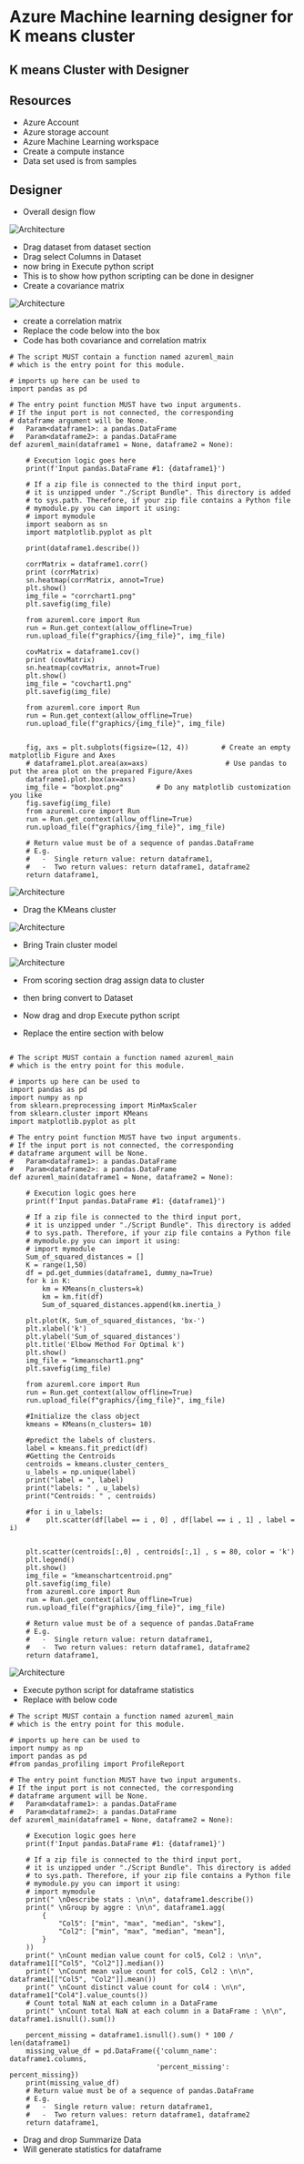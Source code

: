 # Azure Machine learning designer for K means cluster

## K means Cluster with Designer

## Resources

- Azure Account
- Azure storage account
- Azure Machine Learning workspace
- Create a compute instance
- Data set used is from samples

## Designer

- Overall design flow

![Architecture](https://github.com/balakreshnan/Samples2022/blob/main/AzureML/images/designer1.jpg "Architecture")

- Drag dataset from dataset section
- Drag select Columns in Dataset
- now bring in Execute python script
- This is to show how python scripting can be done in designer
- Create a covariance matrix

![Architecture](https://github.com/balakreshnan/Samples2022/blob/main/AzureML/images/designer3.jpg "Architecture")

- create a correlation matrix
- Replace the code below into the box
- Code has both covariance and correlation matrix

```
# The script MUST contain a function named azureml_main
# which is the entry point for this module.

# imports up here can be used to
import pandas as pd

# The entry point function MUST have two input arguments.
# If the input port is not connected, the corresponding
# dataframe argument will be None.
#   Param<dataframe1>: a pandas.DataFrame
#   Param<dataframe2>: a pandas.DataFrame
def azureml_main(dataframe1 = None, dataframe2 = None):

    # Execution logic goes here
    print(f'Input pandas.DataFrame #1: {dataframe1}')

    # If a zip file is connected to the third input port,
    # it is unzipped under "./Script Bundle". This directory is added
    # to sys.path. Therefore, if your zip file contains a Python file
    # mymodule.py you can import it using:
    # import mymodule
    import seaborn as sn
    import matplotlib.pyplot as plt

    print(dataframe1.describe())

    corrMatrix = dataframe1.corr()
    print (corrMatrix)
    sn.heatmap(corrMatrix, annot=True)
    plt.show()
    img_file = "corrchart1.png"
    plt.savefig(img_file)

    from azureml.core import Run
    run = Run.get_context(allow_offline=True)
    run.upload_file(f"graphics/{img_file}", img_file)

    covMatrix = dataframe1.cov()
    print (covMatrix)
    sn.heatmap(covMatrix, annot=True)
    plt.show()
    img_file = "covchart1.png"
    plt.savefig(img_file)

    from azureml.core import Run
    run = Run.get_context(allow_offline=True)
    run.upload_file(f"graphics/{img_file}", img_file)
    
    
    fig, axs = plt.subplots(figsize=(12, 4))        # Create an empty matplotlib Figure and Axes
    # dataframe1.plot.area(ax=axs)                   # Use pandas to put the area plot on the prepared Figure/Axes
    dataframe1.plot.box(ax=axs)  
    img_file = "boxplot.png"        # Do any matplotlib customization you like
    fig.savefig(img_file) 
    from azureml.core import Run
    run = Run.get_context(allow_offline=True)
    run.upload_file(f"graphics/{img_file}", img_file)

    # Return value must be of a sequence of pandas.DataFrame
    # E.g.
    #   -  Single return value: return dataframe1,
    #   -  Two return values: return dataframe1, dataframe2
    return dataframe1,

```

![Architecture](https://github.com/balakreshnan/Samples2022/blob/main/AzureML/images/designer2.jpg "Architecture")

- Drag the KMeans cluster

![Architecture](https://github.com/balakreshnan/Samples2022/blob/main/AzureML/images/designer5.jpg "Architecture")

- Bring Train cluster model

![Architecture](https://github.com/balakreshnan/Samples2022/blob/main/AzureML/images/designer6.jpg "Architecture")

- From scoring section drag assign data to cluster
- then bring convert to Dataset

- Now drag and drop Execute python script
- Replace the entire section with below

```

# The script MUST contain a function named azureml_main
# which is the entry point for this module.

# imports up here can be used to
import pandas as pd
import numpy as np
from sklearn.preprocessing import MinMaxScaler
from sklearn.cluster import KMeans
import matplotlib.pyplot as plt

# The entry point function MUST have two input arguments.
# If the input port is not connected, the corresponding
# dataframe argument will be None.
#   Param<dataframe1>: a pandas.DataFrame
#   Param<dataframe2>: a pandas.DataFrame
def azureml_main(dataframe1 = None, dataframe2 = None):

    # Execution logic goes here
    print(f'Input pandas.DataFrame #1: {dataframe1}')

    # If a zip file is connected to the third input port,
    # it is unzipped under "./Script Bundle". This directory is added
    # to sys.path. Therefore, if your zip file contains a Python file
    # mymodule.py you can import it using:
    # import mymodule
    Sum_of_squared_distances = []
    K = range(1,50)
    df = pd.get_dummies(dataframe1, dummy_na=True)
    for k in K:
        km = KMeans(n_clusters=k)
        km = km.fit(df)
        Sum_of_squared_distances.append(km.inertia_)
    
    plt.plot(K, Sum_of_squared_distances, 'bx-')
    plt.xlabel('k')
    plt.ylabel('Sum_of_squared_distances')
    plt.title('Elbow Method For Optimal k')
    plt.show()
    img_file = "kmeanschart1.png"
    plt.savefig(img_file)

    from azureml.core import Run
    run = Run.get_context(allow_offline=True)
    run.upload_file(f"graphics/{img_file}", img_file)
    
    #Initialize the class object
    kmeans = KMeans(n_clusters= 10)
    
    #predict the labels of clusters.
    label = kmeans.fit_predict(df)
    #Getting the Centroids
    centroids = kmeans.cluster_centers_
    u_labels = np.unique(label)
    print("label = ", label)
    print("labels: " , u_labels)
    print("Centroids: " , centroids)
    
    #for i in u_labels:
    #    plt.scatter(df[label == i , 0] , df[label == i , 1] , label = i)


    plt.scatter(centroids[:,0] , centroids[:,1] , s = 80, color = 'k')
    plt.legend()
    plt.show()
    img_file = "kmeanschartcentroid.png"
    plt.savefig(img_file)
    from azureml.core import Run
    run = Run.get_context(allow_offline=True)
    run.upload_file(f"graphics/{img_file}", img_file)

    # Return value must be of a sequence of pandas.DataFrame
    # E.g.
    #   -  Single return value: return dataframe1,
    #   -  Two return values: return dataframe1, dataframe2
    return dataframe1,

```

![Architecture](https://github.com/balakreshnan/Samples2022/blob/main/AzureML/images/designer4.jpg "Architecture")

- Execute python script for dataframe statistics
- Replace with below code

```
# The script MUST contain a function named azureml_main
# which is the entry point for this module.

# imports up here can be used to
import numpy as np
import pandas as pd
#from pandas_profiling import ProfileReport

# The entry point function MUST have two input arguments.
# If the input port is not connected, the corresponding
# dataframe argument will be None.
#   Param<dataframe1>: a pandas.DataFrame
#   Param<dataframe2>: a pandas.DataFrame
def azureml_main(dataframe1 = None, dataframe2 = None):

    # Execution logic goes here
    print(f'Input pandas.DataFrame #1: {dataframe1}')

    # If a zip file is connected to the third input port,
    # it is unzipped under "./Script Bundle". This directory is added
    # to sys.path. Therefore, if your zip file contains a Python file
    # mymodule.py you can import it using:
    # import mymodule
    print(" \nDescribe stats : \n\n", dataframe1.describe())
    print(" \nGroup by aggre : \n\n", dataframe1.agg(
        {
            "Col5": ["min", "max", "median", "skew"],
            "Col2": ["min", "max", "median", "mean"],
        }
    ))
    print(" \nCount median value count for col5, Col2 : \n\n", dataframe1[["Col5", "Col2"]].median())
    print(" \nCount mean value count for col5, Col2 : \n\n", dataframe1[["Col5", "Col2"]].mean())
    print(" \nCount distinct value count for col4 : \n\n", dataframe1["Col4"].value_counts())
    # Count total NaN at each column in a DataFrame
    print(" \nCount total NaN at each column in a DataFrame : \n\n", dataframe1.isnull().sum())

    percent_missing = dataframe1.isnull().sum() * 100 / len(dataframe1)
    missing_value_df = pd.DataFrame({'column_name': dataframe1.columns,
                                    'percent_missing': percent_missing})
    print(missing_value_df)
    # Return value must be of a sequence of pandas.DataFrame
    # E.g.
    #   -  Single return value: return dataframe1,
    #   -  Two return values: return dataframe1, dataframe2
    return dataframe1,
```

- Drag and drop Summarize Data
- Will generate statistics for dataframe